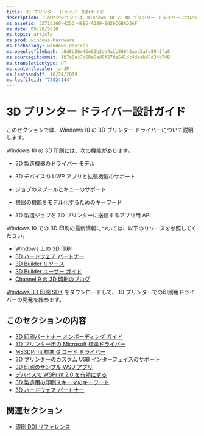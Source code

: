 ```yaml
---
title: 3D プリンター ドライバー設計ガイド
description: このセクションでは、Windows 10 の 3D プリンター ドライバーについて説明します。
ms.assetid: 3271C160-4253-48B5-A089-E026C6BAD3AF
ms.date: 09/20/2018
ms.topic: article
ms.prod: windows-hardware
ms.technology: windows-devices
ms.openlocfilehash: c8d8b56e46e62b2da4a1b30643aed5afe8948fa8
ms.sourcegitcommit: 4b7a6ac7c68e6ad6f27da5d1dc4deabd5d34b748
ms.translationtype: HT
ms.contentlocale: ja-JP
ms.lasthandoff: 10/24/2019
ms.locfileid: "72824144"
---
```

# <a name="3d-printer-driver-design-guide"></a>3D プリンター ドライバー設計ガイド

このセクションでは、Windows 10 の 3D プリンター ドライバーについて説明します。

Windows 10 の 3D 印刷には、次の機能があります。

-   3D 製造機器のドライバー モデル

-   3D デバイスの UWP アプリと拡張機能のサポート

-   ジョブのスプールとキューのサポート

-   機器の機能をモデル化するためのキーワード

-   3D 製造ジョブを 3D プリンターに送信するアプリ用 API

Windows 10 での 3D 印刷の最新情報については、以下のリソースを参照してください。

-   [Windows 上の 3D 印刷](https://go.microsoft.com/fwlink/p/?LinkId=627554)
-   [3D ハードウェア パートナー](https://go.microsoft.com/fwlink/p/?LinkId=627548)
-   [3D Builder リソース](https://go.microsoft.com/fwlink/p/?LinkId=627556)
-   [3D Builder ユーザー ガイド](https://go.microsoft.com/fwlink/p/?LinkId=627557)
-   [Channel 9 の 3D 印刷のブログ](https://go.microsoft.com/fwlink/p/?LinkId=624519)

[Windows 3D 印刷 SDK](https://go.microsoft.com/fwlink/p/?LinkId=394375) をダウンロードして、3D プリンターでの印刷用ドライバーの開発を始めます。

## <a name="in-this-section"></a>このセクションの内容

-   [3D 印刷パートナー オンボーディング ガイド](3d-partner-onboarding-guide.md)
-   [3D プリンター用の Microsoft 標準ドライバー](microsoft-standard-driver-for-3d-printers-.md)
-   [MS3DPrint 標準 G コード ドライバー](ms3dprint-standard-g-code-driver.md)
-   [3D プリンターのカスタム USB インターフェイスのサポート](3d-printer-custom-usb-interface.md)
-   [3D 印刷のサンプル WSD アプリ](3d-printing-sample-wsd-app.md)
-   [デバイスで WSPrint 2.0 を有効にする](enabling-wsprint-on-a-device.md)
-   [3D 製造用の印刷スキーマのキーワード](print-schema-keywords-for-3d-manufacturing.md)
-   [3D ハードウェア パートナー](3d-printing-partners.md)

## <a name="related-sections"></a>関連セクション

-   [印刷 DDI リファレンス](https://docs.microsoft.com/windows-hardware/drivers/ddi/_print)
